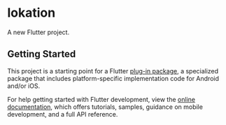 # lokation

A new Flutter project.

## Getting Started

This project is a starting point for a Flutter
[plug-in package](https://flutter.dev/developing-packages/), a specialized package that includes platform-specific implementation code for
Android and/or iOS.

For help getting started with Flutter development, view the
[online documentation](https://flutter.dev/docs), which offers tutorials, samples, guidance on mobile development, and a full API reference.

